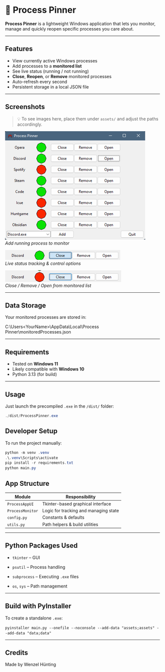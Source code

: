 # 🧩 Process Pinner

**Process Pinner** is a lightweight Windows application that lets you monitor, manage and quickly reopen specific processes you care about.

---

##  Features

- View currently active Windows processes
- Add processes to a **monitored list**
- See live status (running / not running)
- **Close**, **Reopen**, or **Remove** monitored processes
- Auto-refresh every second
- Persistent storage in a local JSON file

---

##  Screenshots

> 💡 To see images here, place them under `assets/` and adjust the paths accordingly.

![Main view](assets/screenshot1.png)  
_Add running process to monitor_

![Status view](assets/screenshot2.png)  
_Live status tracking & control options_

![Action buttons](assets/screenshot3.png)  
_Close / Remove / Open from monitored list_

---

##  Data Storage

Your monitored processes are stored in:

C:\Users\<YourName>\AppData\Local\Process Pinner\monitoredProcesses.json

---

##  Requirements

- Tested on **Windows 11**
- Likely compatible with **Windows 10**
- Python 3.13 (for build)

---

##  Usage

Just launch the precompiled `.exe` in the `/dist/` folder:

```Powershell
./dist/ProcessPinner.exe
```


## Developer Setup

To run the project manually:
```Powershell
python -m venv .venv
.\.venv\Scripts\activate
pip install -r requirements.txt
python main.py
```

## App Structure

|Module|Responsibility|
|---|---|
|`ProcessAppUI`|Tkinter-based graphical interface|
|`ProcessMonitor`|Logic for tracking and managing state|
|`config.py`|Constants & defaults|
|`utils.py`|Path helpers & build utilities|

---

##  Python Packages Used

- `tkinter` – GUI
    
- `psutil` – Process handling
    
- `subprocess` – Executing `.exe` files
    
- `os`, `sys` – Path management
    

---

##  Build with PyInstaller

To create a standalone `.exe`:

`pyinstaller main.py --onefile --noconsole --add-data "assets;assets" --add-data "data;data"`

---

##  Credits

Made by Wenzel Hünting 